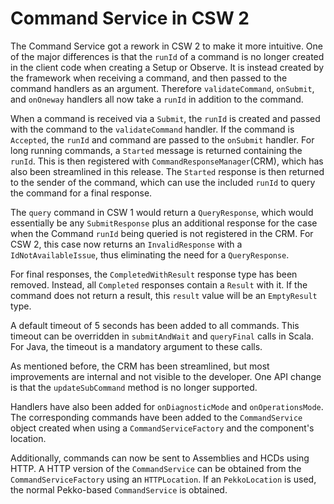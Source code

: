 # Command Service in CSW 2

The Command Service got a rework in CSW 2 to make it more intuitive. One of the major differences is that the `runId`
of a command is no longer created in the client code when creating a Setup or Observe. It is instead created by the 
framework when receiving a command, and then passed to the command handlers as an argument. Therefore `validateCommand`,
`onSubmit`, and `onOneway` handlers all now take a `runId` in addition to the command.

When a command is received via a `Submit`, the `runId` is created and passed with the command to the `validateCommand` handler.
If the command is `Accepted`, the `runId` and command are passed to the `onSubmit` handler. For long running commands,
a `Started` message is returned containing the `runId`. This is then registered with `CommandResponseManager`(CRM), which 
has also been streamlined in this release. The `Started` response is then returned to the sender of the command, which
can use the included `runId` to query the command for a final response.  

The `query` command in CSW 1 would return a `QueryResponse`, which would essentially be any `SubmitResponse` plus an additional
response for the case when the Command `runId` being queried is not registered in the CRM. For CSW 2, this case now returns
an `InvalidResponse` with a `IdNotAvailableIssue`, thus eliminating the need for a `QueryResponse`.

For final responses, the `CompletedWithResult` response type has been removed. Instead, all `Completed` responses contain
a `Result` with it. If the command does not return a result, this `result` value will be an `EmptyResult` type.

A default timeout of 5 seconds has been added to all commands. This timeout can be overridden in `submitAndWait` and 
`queryFinal` calls in Scala. For Java, the timeout is a mandatory argument to these calls.

As mentioned before, the CRM has been streamlined, but most improvements are internal and not visible to the developer. 
One API change is that the `updateSubCommand` method is no longer supported.

Handlers have also been added for `onDiagnosticMode` and `onOperationsMode`. The corresponding commands have been 
added to the `CommandService` object created when using a `CommandServiceFactory` and the component's location.

Additionally, commands can now be sent to Assemblies and HCDs using HTTP. A HTTP version of the `CommandService` can be
obtained from the `CommandServiceFactory` using an `HTTPLocation`.  If an `PekkoLocation` is used, the normal Pekko-based
`CommandService` is obtained.

